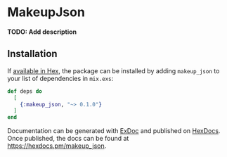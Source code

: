 # MakeupJson

**TODO: Add description**

## Installation

If [available in Hex](https://hex.pm/docs/publish), the package can be installed
by adding `makeup_json` to your list of dependencies in `mix.exs`:

```elixir
def deps do
  [
    {:makeup_json, "~> 0.1.0"}
  ]
end
```

Documentation can be generated with [ExDoc](https://github.com/elixir-lang/ex_doc)
and published on [HexDocs](https://hexdocs.pm). Once published, the docs can
be found at <https://hexdocs.pm/makeup_json>.

